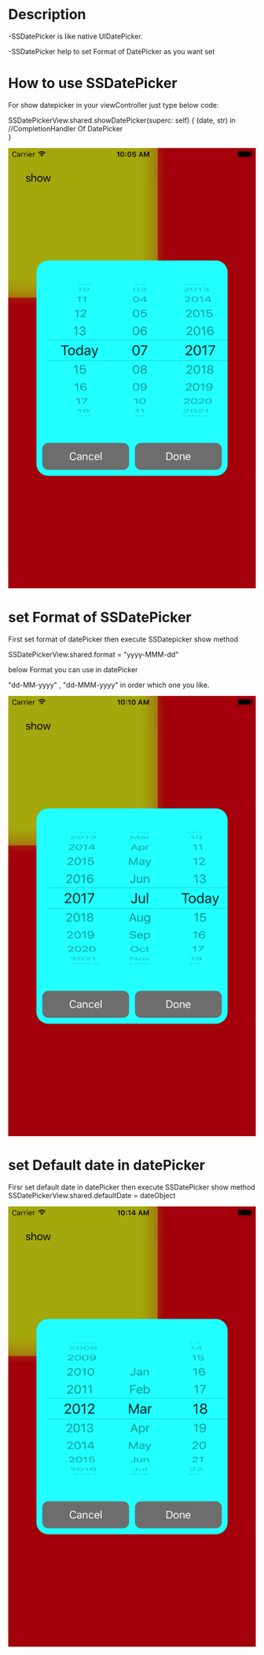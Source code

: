# Description

-SSDatePicker is like native UIDatePicker. 

-SSDatePicker help to set Format of DatePicker as you want set


# How to use SSDatePicker

For show datepicker in your viewController just type below code:

  SSDatePickerView.shared.showDatePicker(superc: self) { (date, str) in
    //CompletionHandler Of DatePicker            
  }
  
  ![Alt text](https://github.com/SakirSherasiya/SSDatePicker/blob/master/ScreenShot/Simulator%20Screen%20Shot%2014-Jul-2017,%2010.05.30%20AM.png "screenShot")


# set Format of SSDatePicker

First set format of datePicker then execute SSDatepicker show method

  SSDatePickerView.shared.format = "yyyy-MMM-dd"
  
  below Format you can use in datePicker
  
  "dd-MM-yyyy" , "dd-MMM-yyyy" in order which one you like.
  
  ![Alt text](https://github.com/SakirSherasiya/SSDatePicker/blob/master/ScreenShot/Simulator%20Screen%20Shot%2014-Jul-2017,%2010.10.50%20AM.png "screenShot")
  
# set Default date in datePicker

Firsr set default date in datePicker then execute SSDatePicker show method
  SSDatePickerView.shared.defaultDate = dateObject

  ![Alt text](https://github.com/SakirSherasiya/SSDatePicker/blob/master/ScreenShot/Simulator%20Screen%20Shot%2014-Jul-2017,%2010.14.07%20AM.png "screenShot")


  

